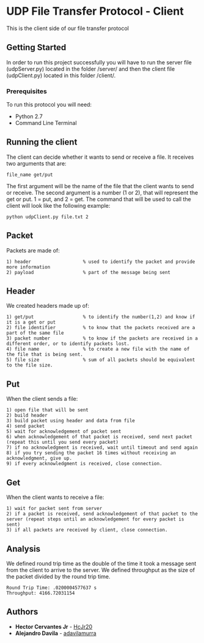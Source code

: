 # UDP File Transfer Protocol - Client

This is the client side of our file transfer protocol

## Getting Started

In order to run this project successfully you will have to run the server file (udpServer.py) located in the folder /server/ and then the client file (udpClient.py) located in this folder /client/.

### Prerequisites

To run this protocol you will need:
* Python 2.7
* Command Line Terminal

## Running the client

The client can decide whether it wants to send or receive a file.
It receives two arguments that are:
```
file_name get/put
```
The first argument will be the name of the file that the client wants to send or receive.
The second argument is a number (1 or 2), that will represent the get or put. 1 = put, and 2 = get.
The command that will be used to call the client will look like the following example:

```
python udpClient.py file.txt 2
```

## Packet

Packets are made of:
```
1) header                   % used to identify the packet and provide more information
2) payload                  % part of the message being sent
```

## Header

We created headers made up of:
```
1) get/put                  % to identify the number(1,2) and know if it is a get or put
2) file identifier          % to know that the packets received are a part of the same file
3) packet number            % to know if the packets are received in a different order, or to identify packets lost.
4) file name                % to create a new file with the name of the file that is being sent.
5) file size                % sum of all packets should be equivalent to the file size.
```

## Put

When the client sends a file:
```
1) open file that will be sent
2) build header 
3) build packet using header and data from file
4) send packet
5) wait for acknowledgement of packet sent
6) when acknowledgement of that packet is received, send next packet (repeat this until you send every packet)
7) if no acknowledgment is received, wait until timeout and send again
8) if you try sending the packet 16 times without receiving an acknowledgment, give up.
9) if every acknowledgment is received, close connection.
```

## Get

When the client wants to receive a file:
```
1) wait for packet sent from server
2) if a packet is received, send acknowledgement of that packet to the server (repeat steps until an acknowledgement for every packet is sent)
3) if all packets are received by client, close connection.
```

## Analysis

We defined round trip time as the double of the time it took a message sent from the client to arrive to the server.
We defined throughput as the size of the packet divided by the round trip time.
```
Round Trip Time: .0200004577637 s
Throughput: 4166.72031154
```

## Authors

* **Hector Cervantes Jr** - [HcJr20](https://github.com/HcJr20)
* **Alejandro Davila** - [adavilamurra](https://github.com/adavilamurra)

